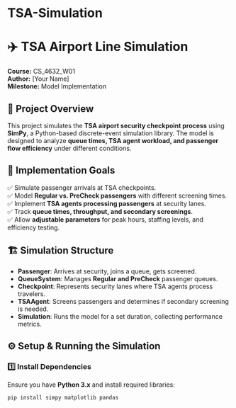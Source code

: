 # TSA-Simulation

# ✈️ TSA Airport Line Simulation  
**Course:** CS_4632_W01  
**Author:** [Your Name]  
**Milestone:** Model Implementation  

## 📌 Project Overview  
This project simulates the **TSA airport security checkpoint process** using **SimPy**, a Python-based discrete-event simulation library. The model is designed to analyze **queue times, TSA agent workload, and passenger flow efficiency** under different conditions.  

## 🎯 Implementation Goals  
✅ Simulate passenger arrivals at TSA checkpoints.  
✅ Model **Regular vs. PreCheck passengers** with different screening times.  
✅ Implement **TSA agents processing passengers** at security lanes.  
✅ Track **queue times, throughput, and secondary screenings**.  
✅ Allow **adjustable parameters** for peak hours, staffing levels, and efficiency testing.  

## 🏗️ Simulation Structure  
- **Passenger**: Arrives at security, joins a queue, gets screened.  
- **QueueSystem**: Manages **Regular and PreCheck** passenger queues.  
- **Checkpoint**: Represents security lanes where TSA agents process travelers.  
- **TSAAgent**: Screens passengers and determines if secondary screening is needed.  
- **Simulation**: Runs the model for a set duration, collecting performance metrics.  

## ⚙️ Setup & Running the Simulation  
### 1️⃣ **Install Dependencies**  
Ensure you have **Python 3.x** and install required libraries:  
```bash
pip install simpy matplotlib pandas
